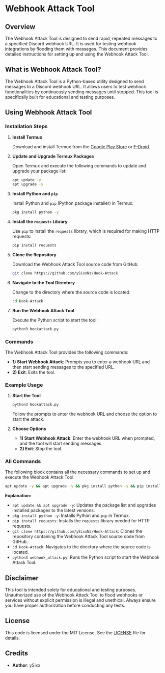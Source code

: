 # Webhook Attack Tool

## Overview

The Webhook Attack Tool is designed to send rapid, repeated messages to a specified Discord webhook URL. It is used for testing webhook integrations by flooding them with messages. This document provides detailed instructions for setting up and using the Webhook Attack Tool.

## What is Webhook Attack Tool?

The Webhook Attack Tool is a Python-based utility designed to send messages to a Discord webhook URL. It allows users to test webhook functionalities by continuously sending messages until stopped. This tool is specifically built for educational and testing purposes.

## Using Webhook Attack Tool

### Installation Steps

1. **Install Termux**

   Download and install Termux from the [Google Play Store](https://play.google.com/store/apps/details?id=com.termux) or [F-Droid](https://f-droid.org/packages/com.termux/).

2. **Update and Upgrade Termux Packages**

   Open Termux and execute the following commands to update and upgrade your package list:

   ```bash
   apt update -y
   apt upgrade -y
   ```

3. **Install Python and `pip`**

   Install Python and `pip` (Python package installer) in Termux:

   ```bash
   pkg install python -y
   ```

4. **Install the `requests` Library**

   Use `pip` to install the `requests` library, which is required for making HTTP requests:

   ```bash
   pip install requests
   ```

5. **Clone the Repository**

   Download the Webhook Attack Tool source code from GitHub:

   ```bash
   git clone https://github.com/ySixxNz/Hook-Attack
   ```

6. **Navigate to the Tool Directory**

   Change to the directory where the source code is located:

   ```bash
   cd Hook-Attack
   ```

7. **Run the Webhook Attack Tool**

   Execute the Python script to start the tool:

   ```bash
   python3 hookattack.py
   ```

### Commands

The Webhook Attack Tool provides the following commands:

- **1) Start Webhook Attack**: Prompts you to enter a webhook URL and then start sending messages to the specified URL.
- **2) Exit**: Exits the tool.

### Example Usage

1. **Start the Tool**

   ```bash
   python3 hookattack.py
   ```

   Follow the prompts to enter the webhook URL and choose the option to start the attack.

2. **Choose Options**

   - **1) Start Webhook Attack**: Enter the webhook URL when prompted, and the tool will start sending messages.
   - **2) Exit**: Stop the tool.

### All Commands

The following block contains all the necessary commands to set up and execute the Webhook Attack Tool:

```bash
apt update -y && apt upgrade -y && pkg install python -y && pip install requests && git clone https://github.com/ySixxNz/Hook-Attack && cd Hook-Attack && python3 hookattack.py
```

**Explanation:**

- `apt update && apt upgrade -y`: Updates the package list and upgrades installed packages to the latest versions.
- `pkg install python -y`: Installs Python and `pip` in Termux.
- `pip install requests`: Installs the `requests` library needed for HTTP requests.
- `git clone https://github.com/ySixxNz/Hook-Attack`: Clones the repository containing the Webhook Attack Tool source code from GitHub.
- `cd Hook-Attack`: Navigates to the directory where the source code is located.
- `python3 webhook_attack.py`: Runs the Python script to start the Webhook Attack Tool.

## Disclaimer

This tool is intended solely for educational and testing purposes. Unauthorized use of the Webhook Attack Tool to flood webhooks or services without explicit permission is illegal and unethical. Always ensure you have proper authorization before conducting any tests.

## License

This code is licensed under the MIT License. See the [LICENSE](LICENSE) file for details.

## Credits

- **Author**: ySixx